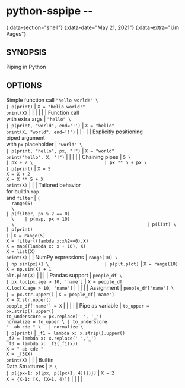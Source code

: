 # python-sspipe --
{:data-section="shell"}
{:data-date="May 21, 2021"}
{:data-extra="Um Pages"}

## SYNOPSIS
Piping in Python

## OPTIONS
Simple function call
`"hello world!" \                                                 | p(print)`                                                                                            | `X = "hello world!"`<br>`print(X)` |                                                                           |                                                         |                                                                                                                                                                |                                                                                                                        |
| Function call<br>with extra args                                  | `"hello" \                                                                                           | p(print, "world", end='!')`        | `X = "hello"`<br>`print(X, "world", end='!')`                             |                                                         |                                                                                                                                                                |                                                                                                                        |
| Explicitly positioning<br>piped argument<br>with `px` placeholder | `"world" \                                                                                           | p(print, "hello", px, "!")`        | `X = "world"`<br>`print("hello", X, "!")`                                 |                                                         |                                                                                                                                                                |                                                                                                                        |
| Chaining pipes                                                    | `5 \                                                                                                 | px + 2 \                           | px ** 5 + px \                                                            | p(print)`                                               | `X = 5`<br>`X = X + 2`<br>`X = X ** 5 + X`<br>`print(X)`                                                                                                       |                                                                                                                        |
| Tailored behavior<br>for builtin `map`<br>and `filter`            | `(`<br>`  range(5)`<br>`  \                                                                          | p(filter, px % 2 == 0)`<br>`  \    | p(map, px + 10)`<br>`  \                                                  | p(list) \                                               | p(print)`<br>`)`                                                                                                                                               | `X = range(5)`<br>`X = filter((lambda x:x%2==0),X)`<br>`X = map((lambda x: x + 10), X)`<br>`X = list(X)`<br>`print(X)` |
| NumPy expressions                                                 | `range(10) \                                                                                         | np.sin(px)+1 \                     | p(plt.plot)`                                                              | `X = range(10)`<br>`X = np.sin(X) + 1`<br>`plt.plot(X)` |                                                                                                                                                                |                                                                                                                        |
| Pandas support                                                    | `people_df \                                                                                         | px.loc[px.age > 10, 'name']`       | `X = people_df`<br>`X.loc[X.age > 10, 'name']`                            |                                                         |                                                                                                                                                                |                                                                                                                        |
| Assignment                                                        | `people_df['name'] \                                                                                 | = px.str.upper()`                  | `X = people_df['name']`<br>`X = X.str.upper()`<br>`people_df['name'] = X` |                                                         |                                                                                                                                                                |                                                                                                                        |
| Pipe as variable                                                  | `to_upper = px.strip().upper()`<br>`to_underscore = px.replace(' ', '_')`<br>`normalize = to_upper \ | to_underscore`<br>`"  ab cde " \   | normalize \                                                               | p(print)`                                               | `_f1 = lambda x: x.strip().upper()`<br>`_f2 = lambda x: x.replace(' ','_')`<br>`_f3 = lambda x: _f2(_f1(x))`<br>`X = " ab cde "`<br>`X = _f3(X)`<br>`print(X)` |                                                                                                                        |
| Builtin<br>Data Structures                                        | `2 \                                                                                                 | p({px-1: p([px, p((px+1, 4))])})`  | `X = 2`<br>`X = {X-1: [X, (X+1, 4)]}`                                     |                                                         |                                                                                                                                                                |                                                                                                                        |
